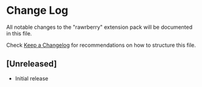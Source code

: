 # Change Log

All notable changes to the "rawrberry" extension pack will be documented in this file.

Check [Keep a Changelog](http://keepachangelog.com/) for recommendations on how to structure this file.

## [Unreleased]

- Initial release
